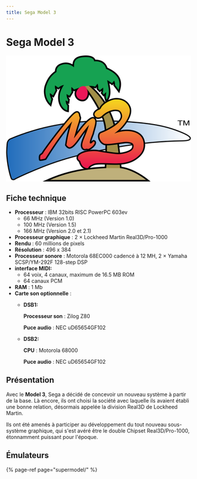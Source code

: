 ```yaml
---
title: Sega Model 3
---
```


# Sega Model 3

![](./sega-model-3/image%20%28206%29.png)

## Fiche technique

* **Processeur** : IBM 32bits RISC PowerPC 603ev 
  * 66 MHz \(Version 1.0\)
  * 100 MHz \(Version 1.5\)
  * 166 MHz \(Version  2.0 et 2.1\)
* **Processeur graphique** : 2 × Lockheed Martin Real3D/Pro-1000
* **Rendu** : 60 millions de pixels
* **Résolution** : 496 x 384
* **Processeur sonore** : Motorola 68EC000 cadencé à 12 MH, 2 × Yamaha SCSP/YM-292F 128-step DSP
* **interface MIDI:**
  * 64 voix, 4 canaux, maximum de 16.5 MB ROM
  * 64 canaux PCM
* **RAM** : 1 Mb
* **Carte son optionnelle** :
  * **DSB1:**

    **Processeur son** : Zilog Z80

    **Puce audio** : NEC uD65654GF102

  * **DSB2:**

    **CPU** : Motorola 68000

    **Puce audio** : NEC uD65654GF102

## Présentation

Avec le **Model 3**, Sega a décidé de concevoir un nouveau système à partir de la base. Là encore, ils ont choisi la société avec laquelle ils avaient établi une bonne relation, désormais appelée la division Real3D de Lockheed Martin.  
  
Ils ont été amenés à participer au développement du tout nouveau sous-système graphique, qui s'est avéré être le double Chipset Real3D/Pro-1000, étonnamment puissant pour l'époque.

## Émulateurs

{% page-ref page="supermodel/" %}

